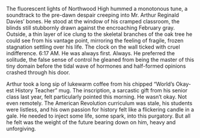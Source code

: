 The fluorescent lights of Northwood High hummed a monotonous tune, a soundtrack to the pre-dawn despair creeping into Mr. Arthur Reginald Davies’ bones. He stood at the window of his cramped classroom, the blinds still stubbornly drawn against the encroaching February gray. Outside, a thin layer of ice clung to the skeletal branches of the oak tree he could see from his vantage point, mirroring the feeling of fragile, frozen stagnation settling over his life. The clock on the wall ticked with cruel indifference. 6:17 AM. He was always first. Always. He preferred the solitude, the false sense of control he gleaned from being the master of this tiny domain before the tidal wave of hormones and half-formed opinions crashed through his door.

Arthur took a long sip of lukewarm coffee from his chipped “World’s Okay-est History Teacher” mug. The inscription, a sarcastic gift from his senior class last year, felt particularly pointed this morning. He wasn’t okay. Not even remotely. The American Revolution curriculum was stale, his students were listless, and his own passion for history felt like a flickering candle in a gale. He needed to inject some life, some spark, into this purgatory. But all he felt was the weight of the future bearing down on him, heavy and unforgiving.
